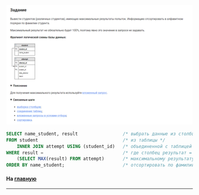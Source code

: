 

<img src="../art/3.1.3.task.png" alt="solution" >

```sql 
SELECT name_student, result                 /* выбрать данные из столбцов */
FROM student                                /* из таблицы */
    INNER JOIN attempt USING (student_id)   /* объединенной с таблицей по столбцу */
WHERE result =                              /* где столбец результат = вложенный запрос */
    (SELECT MAX(result) FROM attempt)       /* максимальному результату из таблицы */
ORDER BY name_student;                      /* отсортировать по фамилии студентов */
```


#### На [главную](https://github.com/BEPb/stepik_sql#readme)

---


